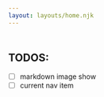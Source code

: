 ```yaml
---
layout: layouts/home.njk
---
```


<div style="margin-top: 50px" />

## TODOS:

- [ ] markdown image show
- [ ] current nav item
